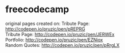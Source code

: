 # freecodecamp
original pages created on: 
Tribute Page: http://codepen.io/pruzic/pen/pREPRG </br>
Tribute Page: http://codepen.io/pruzic/pen/JERWEx </br>
Portfolio: http://codepen.io/pruzic/pen/EZNjox </br>
Random Quotes: http://codepen.io/pruzic/pen/pRrgLX 